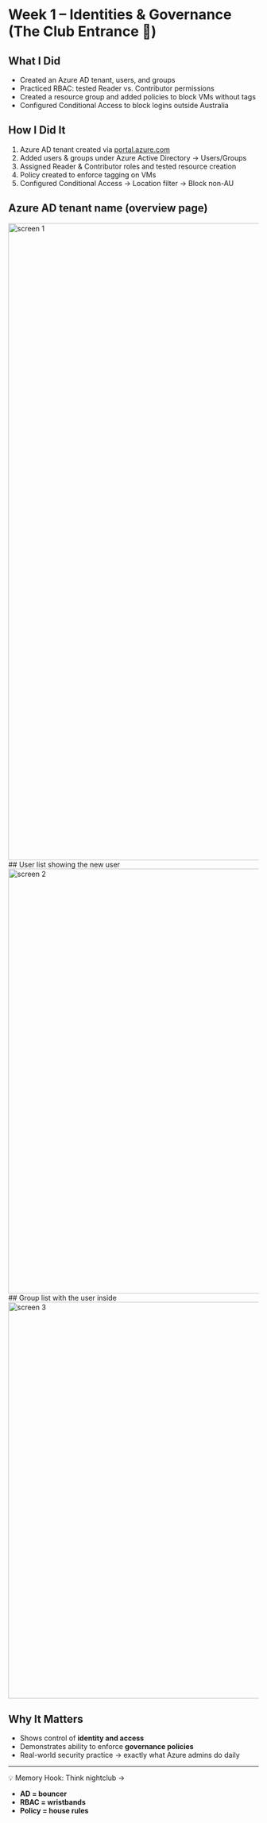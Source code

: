 # Week 1 – Identities & Governance (The Club Entrance 🕺)

## What I Did
- Created an Azure AD tenant, users, and groups  
- Practiced RBAC: tested Reader vs. Contributor permissions  
- Created a resource group and added policies to block VMs without tags  
- Configured Conditional Access to block logins outside Australia  

## How I Did It
1. Azure AD tenant created via [portal.azure.com](https://portal.azure.com)  
2. Added users & groups under Azure Active Directory → Users/Groups  
3. Assigned Reader & Contributor roles and tested resource creation  
4. Policy created to enforce tagging on VMs  
5. Configured Conditional Access → Location filter → Block non-AU
## Azure AD tenant name (overview page)   
<img width="1718" height="1282" alt="screen 1" src="https://github.com/user-attachments/assets/8bb90a4e-c05e-4860-bc59-320a907221a6" />
## User list showing the new user
<img width="1717" height="855" alt="screen 2" src="https://github.com/user-attachments/assets/ef2eac47-9976-4584-9f05-54f8b019a295" />
## Group list with the user inside
<img width="1711" height="798" alt="screen 3" src="https://github.com/user-attachments/assets/b8e54e22-f2bc-4d78-bd41-325760b2d8a5" />


## Why It Matters
- Shows control of **identity and access**  
- Demonstrates ability to enforce **governance policies**  
- Real-world security practice → exactly what Azure admins do daily  

---

💡 Memory Hook: Think nightclub →  
- **AD = bouncer**  
- **RBAC = wristbands**  
- **Policy = house rules**
